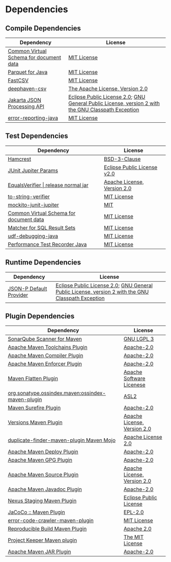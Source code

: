 <!-- @formatter:off -->
# Dependencies

## Compile Dependencies

| Dependency                                   | License                                                                                                       |
| -------------------------------------------- | ------------------------------------------------------------------------------------------------------------- |
| [Common Virtual Schema for document data][0] | [MIT License][1]                                                                                              |
| [Parquet for Java][2]                        | [MIT License][3]                                                                                              |
| [FastCSV][4]                                 | [MIT License][5]                                                                                              |
| [deephaven-csv][6]                           | [The Apache License, Version 2.0][7]                                                                          |
| [Jakarta JSON Processing API][8]             | [Eclipse Public License 2.0][9]; [GNU General Public License, version 2 with the GNU Classpath Exception][10] |
| [error-reporting-java][11]                   | [MIT License][12]                                                                                             |

## Test Dependencies

| Dependency                                   | License                           |
| -------------------------------------------- | --------------------------------- |
| [Hamcrest][13]                               | [BSD-3-Clause][14]                |
| [JUnit Jupiter Params][15]                   | [Eclipse Public License v2.0][16] |
| [EqualsVerifier \| release normal jar][17]   | [Apache License, Version 2.0][7]  |
| [to-string-verifier][18]                     | [MIT License][19]                 |
| [mockito-junit-jupiter][20]                  | [MIT][5]                          |
| [Common Virtual Schema for document data][0] | [MIT License][1]                  |
| [Matcher for SQL Result Sets][21]            | [MIT License][22]                 |
| [udf-debugging-java][23]                     | [MIT License][24]                 |
| [Performance Test Recorder Java][25]         | [MIT License][26]                 |

## Runtime Dependencies

| Dependency                   | License                                                                                                       |
| ---------------------------- | ------------------------------------------------------------------------------------------------------------- |
| [JSON-P Default Provider][8] | [Eclipse Public License 2.0][9]; [GNU General Public License, version 2 with the GNU Classpath Exception][10] |

## Plugin Dependencies

| Dependency                                              | License                          |
| ------------------------------------------------------- | -------------------------------- |
| [SonarQube Scanner for Maven][27]                       | [GNU LGPL 3][28]                 |
| [Apache Maven Toolchains Plugin][29]                    | [Apache-2.0][7]                  |
| [Apache Maven Compiler Plugin][30]                      | [Apache-2.0][7]                  |
| [Apache Maven Enforcer Plugin][31]                      | [Apache-2.0][7]                  |
| [Maven Flatten Plugin][32]                              | [Apache Software Licenese][7]    |
| [org.sonatype.ossindex.maven:ossindex-maven-plugin][33] | [ASL2][34]                       |
| [Maven Surefire Plugin][35]                             | [Apache-2.0][7]                  |
| [Versions Maven Plugin][36]                             | [Apache License, Version 2.0][7] |
| [duplicate-finder-maven-plugin Maven Mojo][37]          | [Apache License 2.0][38]         |
| [Apache Maven Deploy Plugin][39]                        | [Apache-2.0][7]                  |
| [Apache Maven GPG Plugin][40]                           | [Apache-2.0][7]                  |
| [Apache Maven Source Plugin][41]                        | [Apache License, Version 2.0][7] |
| [Apache Maven Javadoc Plugin][42]                       | [Apache-2.0][7]                  |
| [Nexus Staging Maven Plugin][43]                        | [Eclipse Public License][44]     |
| [JaCoCo :: Maven Plugin][45]                            | [EPL-2.0][46]                    |
| [error-code-crawler-maven-plugin][47]                   | [MIT License][48]                |
| [Reproducible Build Maven Plugin][49]                   | [Apache 2.0][34]                 |
| [Project Keeper Maven plugin][50]                       | [The MIT License][51]            |
| [Apache Maven JAR Plugin][52]                           | [Apache-2.0][7]                  |

[0]: https://github.com/exasol/virtual-schema-common-document/
[1]: https://github.com/exasol/virtual-schema-common-document/blob/main/LICENSE
[2]: https://github.com/exasol/parquet-io-java/
[3]: https://github.com/exasol/parquet-io-java/blob/main/LICENSE
[4]: https://fastcsv.org
[5]: https://opensource.org/licenses/MIT
[6]: https://github.com/deephaven/deephaven-csv
[7]: https://www.apache.org/licenses/LICENSE-2.0.txt
[8]: https://github.com/eclipse-ee4j/jsonp
[9]: https://projects.eclipse.org/license/epl-2.0
[10]: https://projects.eclipse.org/license/secondary-gpl-2.0-cp
[11]: https://github.com/exasol/error-reporting-java/
[12]: https://github.com/exasol/error-reporting-java/blob/main/LICENSE
[13]: http://hamcrest.org/JavaHamcrest/
[14]: https://raw.githubusercontent.com/hamcrest/JavaHamcrest/master/LICENSE
[15]: https://junit.org/junit5/
[16]: https://www.eclipse.org/legal/epl-v20.html
[17]: https://www.jqno.nl/equalsverifier
[18]: https://github.com/jparams/to-string-verifier
[19]: http://www.opensource.org/licenses/mit-license.php
[20]: https://github.com/mockito/mockito
[21]: https://github.com/exasol/hamcrest-resultset-matcher/
[22]: https://github.com/exasol/hamcrest-resultset-matcher/blob/main/LICENSE
[23]: https://github.com/exasol/udf-debugging-java/
[24]: https://github.com/exasol/udf-debugging-java/blob/main/LICENSE
[25]: https://github.com/exasol/performance-test-recorder-java/
[26]: https://github.com/exasol/performance-test-recorder-java/blob/main/LICENSE
[27]: http://sonarsource.github.io/sonar-scanner-maven/
[28]: http://www.gnu.org/licenses/lgpl.txt
[29]: https://maven.apache.org/plugins/maven-toolchains-plugin/
[30]: https://maven.apache.org/plugins/maven-compiler-plugin/
[31]: https://maven.apache.org/enforcer/maven-enforcer-plugin/
[32]: https://www.mojohaus.org/flatten-maven-plugin/
[33]: https://sonatype.github.io/ossindex-maven/maven-plugin/
[34]: http://www.apache.org/licenses/LICENSE-2.0.txt
[35]: https://maven.apache.org/surefire/maven-surefire-plugin/
[36]: https://www.mojohaus.org/versions/versions-maven-plugin/
[37]: https://basepom.github.io/duplicate-finder-maven-plugin
[38]: http://www.apache.org/licenses/LICENSE-2.0.html
[39]: https://maven.apache.org/plugins/maven-deploy-plugin/
[40]: https://maven.apache.org/plugins/maven-gpg-plugin/
[41]: https://maven.apache.org/plugins/maven-source-plugin/
[42]: https://maven.apache.org/plugins/maven-javadoc-plugin/
[43]: http://www.sonatype.com/public-parent/nexus-maven-plugins/nexus-staging/nexus-staging-maven-plugin/
[44]: http://www.eclipse.org/legal/epl-v10.html
[45]: https://www.jacoco.org/jacoco/trunk/doc/maven.html
[46]: https://www.eclipse.org/legal/epl-2.0/
[47]: https://github.com/exasol/error-code-crawler-maven-plugin/
[48]: https://github.com/exasol/error-code-crawler-maven-plugin/blob/main/LICENSE
[49]: http://zlika.github.io/reproducible-build-maven-plugin
[50]: https://github.com/exasol/project-keeper/
[51]: https://github.com/exasol/project-keeper/blob/main/LICENSE
[52]: https://maven.apache.org/plugins/maven-jar-plugin/
